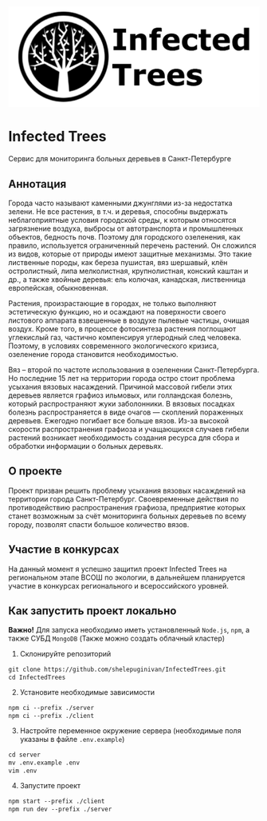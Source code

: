 <div align="center">
	<img src="logo.png" alt="logo">
</div>

# Infected Trees

Сервис для мониторинга больных деревьев в Санкт-Петербурге

## Аннотация

Города часто называют каменными джунглями из-за недостатка зелени. Не все растения, в т.ч. и деревья, способны выдержать неблагоприятные условия городской среды, к которым относятся загрязнение воздуха, выбросы от автотранспорта и промышленных объектов, бедность почв. Поэтому для городского озеленения, как правило, используется ограниченный перечень растений. Он сложился из видов, которые от природы имеют защитные механизмы. Это такие лиственные породы, как береза пушистая, вяз шершавый, клён остролистный, липа мелколистная, крупнолистная, конский каштан и др., а также хвойные деревья: ель колючая, канадская, лиственница европейская, обыкновенная.

Растения, произрастающие в городах, не только выполняют эстетическую функцию, но и осаждают на поверхности своего листового аппарата взвешенные в воздухе пылевые частицы, очищая воздух. Кроме того, в процессе фотосинтеза растения поглощают углекислый газ, частично компенсируя углеродный след человека. Поэтому, в условиях современного экологического кризиса, озеленение города становится необходимостью.

Вяз – второй по частоте использования в озеленении Санкт-Петербурга. Но последние 15 лет на территории города остро стоит проблема усыхания вязовых насаждений. Причиной массовой гибели этих деревьев является графиоз ильмовых, или голландская болезнь, который распространяют жуки заболонники. В вязовых посадках болезнь распространяется в виде очагов — скоплений пораженных деревьев. Ежегодно погибает все больше вязов. Из-за высокой скорости распространения графиоза и учащающихся случаев гибели растений возникает необходимость создания ресурса для сбора и обработки информации о больных деревьях.

## О проекте

Проект призван решить проблему усыхания вязовых насаждений на территории города Санкт-Петербург.
Своевременные действия по противодействию распространения графиоза, предприятие которых станет возможным за счёт мониторинга больных деревьев по всему городу, позволят спасти большое количество вязов.

## Участие в конкурсах

На данный момент я успешно защитил проект Infected Trees на региональном этапе ВСОШ по экологии,
в дальнейшем планируется участие в конкурсах регионального и всероссийского уровней.

## Как запустить проект локально

**Важно!** Для запуска необходимо иметь установленный `Node.js`, `npm`, а также СУБД
`MongoDB` (Также можно создать облачный кластер) 

1. Склонируйте репозиторий

```shell
git clone https://github.com/shelepuginivan/InfectedTrees.git
cd InfectedTrees
```

2. Установите необходимые зависимости

```shell
npm ci --prefix ./server
npm ci --prefix ./client
```

3. Настройте переменное окружение сервера (необходимые поля указаны в файле `.env.example`)

```shell
cd server
mv .env.example .env
vim .env
```

4. Запустите проект

```shell
npm start --prefix ./client
npm run dev --prefix ./server
```
